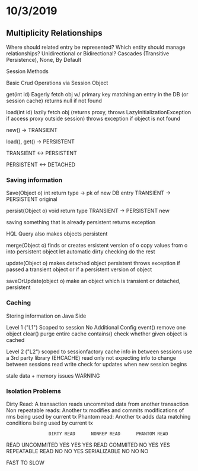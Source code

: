 # 10/3/2019

## Multiplicity Relationships

Where should related entry be represented?
Which entity should manage relationships?
Unidirectional or Bidirectional?
Cascades (Transitive Persistence), None, By Default

Session Methods

Basic Crud Operations via Session Object

get(int id)
Eagerly fetch obj w/ primary key matching an entry in the DB (or session cache)
returns null if not found

load(int id)
lazily fetch obj (returns proxy, throws LazyInitializationException if access proxy outside session)
throws exception if object is not found

new() -> TRANSIENT

load(), get() -> PERSISTENT

TRANSIENT <-> PERSISTENT

PERSISTENT <-> DETACHED

### Saving information

Save(Object o)
int return type -> pk of new DB entry
TRANSIENT -> PERSISTENT
original

persist(Object o)
void return type
TRANSIENT -> PERSISTENT
new

saving something that is already persistent returns exception

HQL Query also makes objects persistent

merge(Object o)
finds or creates ersistent version of o
copy values from o into persistent object
let automatic dirty checking do the rest

update(Object o)
makes detached object persistent
throws exception if passed a transient object or if a persistent version of object

saveOrUpdate(object o)
make an object which is transient or detached, persistent

### Caching

Storing information on Java Side

Level 1 ("L1")
Scoped to session
No Additional Config
event() remove one object
clear() purge entire cache
contains() check whether given object is cached

Level 2 ("L2")
scoped to sessionfactory
cache info in between sessions
use a 3rd party library (EHCACHE)
read only
not expecting info to change between sessions
read write
check for updates when new session begins

stale data + memory issues WARNING

### Isolation Problems

Dirty Read: A transaction reads uncommited data from another transaction
Non repeatable reads: Another tx modifies and commits modifications of rms being used by current tx
Phantom read: Another tx adds data matching conditions being used by current tx

                    DIRTY READ      NONREP READ      PHANTOM READ
READ UNCOMMITED         YES             YES                 YES
READ COMMITED           NO              YES                 YES
REPEATABLE READ         NO              NO                  YES
SERIALIZABLE            NO              NO                  NO

FAST
TO
SLOW
